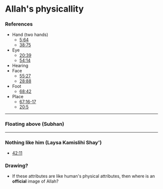 # Allah's physicallity

### References

- Hand (two hands)
  - [5:64](https://quran.com/5/64)
  - [38:75](https://quran.com/38/75)
- Eye
  - [20:39](https://quran.com/20/39)
  - [54:14](https://quran.com/54/14)
- Hearing
- Face
  - [55:27](https://quran.com/55/27)
  - [28:88](https://quran.com/28/88)
- Foot
  - [68:42](https://quran.com/68/42)
- Place
  - [67:16-17](https://quran.com/67/16-17)
  - [20:5](https://quran.com/20/5)

---

### Floating above (Subhan)

---

### Nothing like him (Laysa Kamislihi Shay')

- [42:11](https://quran.com/42/11)

### Drawing?

- If these attributes are like human's physical attributes, then where is an **official** image of Allah?
